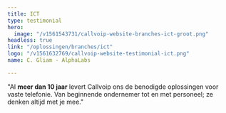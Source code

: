 ```yaml
---
title: ICT
type: testimonial
hero:
  image: "/v1561543731/callvoip-website-branches-ict-groot.png"
headless: true
link: "/oplossingen/branches/ict"
logo: "/v1561632769/callvoip-website-testimonial-ict.png"
name: C. Gliam - AlphaLabs

---
```

"Al <strong>meer dan 10 jaar</strong> levert Callvoip ons de benodigde oplossingen voor vaste telefonie. Van beginnende ondernemer tot en met personeel; ze denken altijd met je mee."